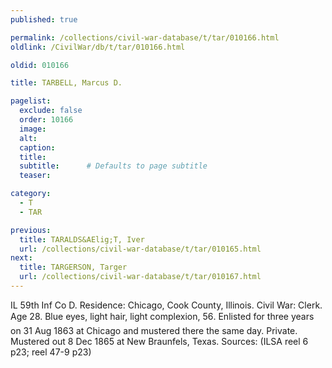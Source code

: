 ```yaml
---
published: true

permalink: /collections/civil-war-database/t/tar/010166.html
oldlink: /CivilWar/db/t/tar/010166.html

oldid: 010166

title: TARBELL, Marcus D.

pagelist:
  exclude: false
  order: 10166
  image: 
  alt:
  caption:
  title:
  subtitle:      # Defaults to page subtitle
  teaser:

category: 
  - T 
  - TAR

previous:
  title: TARALDS&AElig;T, Iver
  url: /collections/civil-war-database/t/tar/010165.html  
next:
  title: TARGERSON, Targer
  url: /collections/civil-war-database/t/tar/010167.html   
---
```

IL 59th Inf Co D. Residence: Chicago, Cook County, Illinois. Civil War: Clerk. Age 28. Blue eyes, light hair, light complexion, 5&#146;6&#148;. Enlisted for three years on 31 Aug 1863 at Chicago and mustered there the same day. Private. Mustered out 8 Dec 1865 at New Braunfels, Texas. Sources: (ILSA reel 6 p23; reel 47-9 p23)